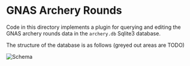 GNAS Archery Rounds
===================

Code in this directory implements a plugin for querying and
editing the GNAS archery rounds data in the `archery.db`
Sqlite3 database.

The structure of the database is as follows (greyed out areas are TODO)

![Schema](https://github.com/billhails/RHAC-Rounds/tree/develop/wp-content/plugins/gnas-archery-rounds/Schema.png)
